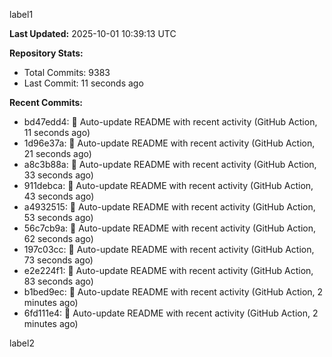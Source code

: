 
label1 
<!-- ACTIVITY_START -->
**Last Updated:** 2025-10-01 10:39:13 UTC

**Repository Stats:**
- Total Commits: 9383
- Last Commit: 11 seconds ago

**Recent Commits:**
- bd47edd4: 🤖 Auto-update README with recent activity (GitHub Action, 11 seconds ago)
- 1d96e37a: 🤖 Auto-update README with recent activity (GitHub Action, 21 seconds ago)
- a8c3b88a: 🤖 Auto-update README with recent activity (GitHub Action, 33 seconds ago)
- 911debca: 🤖 Auto-update README with recent activity (GitHub Action, 43 seconds ago)
- a4932515: 🤖 Auto-update README with recent activity (GitHub Action, 53 seconds ago)
- 56c7cb9a: 🤖 Auto-update README with recent activity (GitHub Action, 62 seconds ago)
- 197c03cc: 🤖 Auto-update README with recent activity (GitHub Action, 73 seconds ago)
- e2e224f1: 🤖 Auto-update README with recent activity (GitHub Action, 83 seconds ago)
- b1bed9ec: 🤖 Auto-update README with recent activity (GitHub Action, 2 minutes ago)
- 6fd111e4: 🤖 Auto-update README with recent activity (GitHub Action, 2 minutes ago)
<!-- ACTIVITY_END -->

label2
